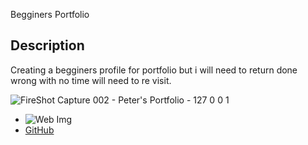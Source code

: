 Begginers Portfolio

## Description
Creating a begginers profile for portfolio but i will need to return done wrong with no time will need to re visit.
  

![FireShot Capture 002 - Peter's Portfolio - 127 0 0 1](https://user-images.githubusercontent.com/89559612/135346704-5e3affa1-6cb7-447d-8777-9330a38f7490.png)

- ![Web Img](assets/images/screenshot.png)
- [GitHub](https://github.com/pdiamants/First_Portfolio)
